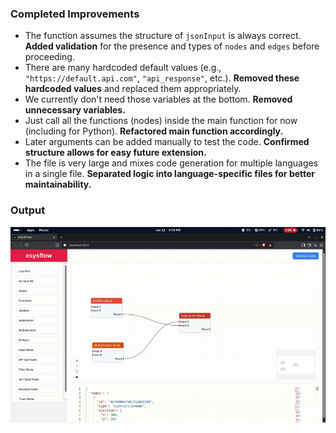 ### Completed Improvements

- The function assumes the structure of `jsonInput` is always correct. **Added validation** for the presence and types of `nodes` and `edges` before proceeding.
- There are many hardcoded default values (e.g., `"https://default.api.com"`, `"api_response"`, etc.). **Removed these hardcoded values** and replaced them appropriately.
- We currently don't need those variables at the bottom. **Removed unnecessary variables.**
- Just call all the functions (nodes) inside the main function for now (including for Python). **Refactored main function accordingly.**
- Later arguments can be added manually to test the code. **Confirmed structure allows for easy future extension.**
- The file is very large and mixes code generation for multiple languages in a single file. **Separated logic into language-specific files for better maintainability.**

### Output

![Arithmetic Code Generation](https://github.com/Sbragul26/test-submoule/blob/main/arithmetic-cnew.gif)
